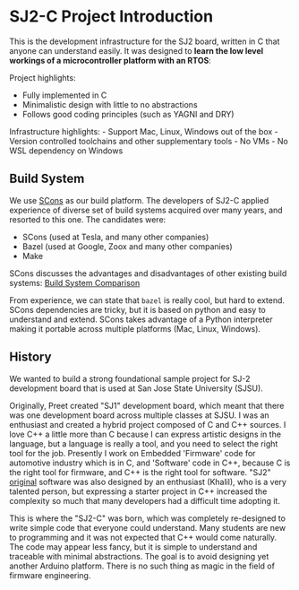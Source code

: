 # SJ2-C Project Introduction

This is the development infrastructure for the SJ2 board, written in C that anyone can understand easily. It was designed to **learn the low level workings of a microcontroller platform with an RTOS**:

Project highlights:
- Fully implemented in C
- Minimalistic design with little to no abstractions
- Follows good coding principles (such as YAGNI and DRY)

Infrastructure highlights:
    - Support Mac, Linux, Windows out of the box
    - Version controlled toolchains and other supplementary tools
    - No VMs
    - No WSL dependency on Windows


## Build System

We use [SCons](https://scons.org/) as our build platform. The developers of SJ2-C applied experience of diverse set of build systems acquired over many years, and resorted to this one. The candidates were:

- SCons (used at Tesla, and many other companies)
- Bazel (used at Google, Zoox and many other companies)
- Make

SCons discusses the advantages and disadvantages of other existing build systems: [Build System Comparison](https://github.com/SCons/scons/wiki/sconsvsotherbuildtools)

From experience, we can state that `bazel` is really cool, but hard to extend. SCons dependencies are tricky, but it is based on python and easy to understand and extend. SCons takes advantage of a Python interpreter making it portable across multiple platforms (Mac, Linux, Windows).


## History

We wanted to build a strong foundational sample project for SJ-2 development board that is used at San Jose State University (SJSU).

Originally, Preet created "SJ1" development board, which meant that there was one development board across multiple classes at SJSU. I was an enthusiast and created a hybrid project composed of C and C++ sources. I love C++ a little more than C because I can express artistic designs in the language, but a language is really a tool, and you need to select the right tool for the job. Presently I work on Embedded 'Firmware' code for automotive industry which is in C, and 'Software' code in C++, because C is the right tool for firmware, and C++ is the right tool for software. "SJ2" [original](https://github.com/kammce/SJSU-Dev2) software was also designed by an enthusiast (Khalil), who is a very talented person, but expressing a starter project in C++ increased the complexity so much that many developers had a difficult time adopting it.

This is where the "SJ2-C" was born, which was completely re-designed to write simple code that everyone could understand. Many students are new to programming and it was not expected that C++ would come naturally. The code may appear less fancy, but it is simple to understand and traceable with minimal abstractions. The goal is to avoid designing yet another Arduino platform. There is no such thing as magic in the field of firmware engineering.
